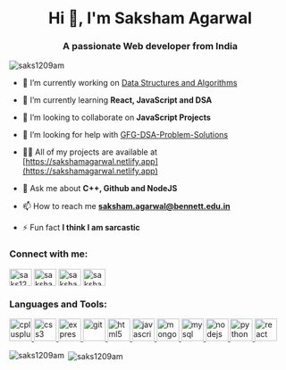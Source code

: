 <h1 align="center">Hi 👋, I'm Saksham Agarwal</h1>
<h3 align="center">A passionate Web developer from India</h3>

<p align="left"> <img src="https://komarev.com/ghpvc/?username=saks1209am" alt="saks1209am" /> </p>

- 🔭 I’m currently working on [Data Structures and Algorithms](https://github.com/SakshamAgrwl/GFG-DSA-Problem-Solutions.git)

- 🌱 I’m currently learning **React, JavaScript and DSA**

- 👯 I’m looking to collaborate on **JavaScript Projects**

- 🤝 I’m looking for help with [GFG-DSA-Problem-Solutions](https://github.com/SakshamAgrwl/GFG-DSA-Problem-Solutions.git)

- 👨‍💻 All of my projects are available at [https://sakshamagarwal.netlify.app](https://sakshamagarwal.netlify.app)

- 💬 Ask me about **C++, Github and NodeJS**

- 📫 How to reach me **saksham.agarwal@bennett.edu.in**

- ⚡ Fun fact **I think I am sarcastic**

<p align="left">
<h3 align="left">Connect with me:</h3>
<a href="https://dev.to/saks1209am" target="blank"><img align="center" src="https://cdn.jsdelivr.net/npm/simple-icons@3.0.1/icons/dev-dot-to.svg" alt="saks1209am" height="30" width="40" /></a>
<a href="https://linkedin.com/in/saksham-agarwal-1286a09m" target="blank"><img align="center" src="https://cdn.jsdelivr.net/npm/simple-icons@3.0.1/icons/linkedin.svg" alt="saksham-agarwal-1286a09m" height="30" width="40" /></a>
<a href="https://www.leetcode.com/saksham_agrwl" target="blank"><img align="center" src="https://cdn.jsdelivr.net/npm/simple-icons@3.0.1/icons/leetcode.svg" alt="saksham_agrwl" height="30" width="40" /></a>
<a href="https://auth.geeksforgeeks.org/user/sakshamagarwal10" target="blank"><img align="center" src="https://cdn.jsdelivr.net/npm/simple-icons@3.0.1/icons/geeksforgeeks.svg" alt="sakshamagarwal10" height="30" width="40" /></a>
</p>

<h3 align="left">Languages and Tools:</h3>
<p align="left"> <a href="https://www.w3schools.com/cpp/" target="_blank"> <img src="https://devicons.github.io/devicon/devicon.git/icons/cplusplus/cplusplus-original.svg" alt="cplusplus" width="40" height="40"/> </a> <a href="https://www.w3schools.com/css/" target="_blank"> <img src="https://devicons.github.io/devicon/devicon.git/icons/css3/css3-original-wordmark.svg" alt="css3" width="40" height="40"/> </a> <a href="https://expressjs.com" target="_blank"> <img src="https://devicons.github.io/devicon/devicon.git/icons/express/express-original-wordmark.svg" alt="express" width="40" height="40"/> </a> <a href="https://git-scm.com/" target="_blank"> <img src="https://www.vectorlogo.zone/logos/git-scm/git-scm-icon.svg" alt="git" width="40" height="40"/> </a> <a href="https://www.w3.org/html/" target="_blank"> <img src="https://devicons.github.io/devicon/devicon.git/icons/html5/html5-original-wordmark.svg" alt="html5" width="40" height="40"/> </a> <a href="https://developer.mozilla.org/en-US/docs/Web/JavaScript" target="_blank"> <img src="https://devicons.github.io/devicon/devicon.git/icons/javascript/javascript-original.svg" alt="javascript" width="40" height="40"/> </a> <a href="https://www.mongodb.com/" target="_blank"> <img src="https://devicons.github.io/devicon/devicon.git/icons/mongodb/mongodb-original-wordmark.svg" alt="mongodb" width="40" height="40"/> </a> <a href="https://www.mysql.com/" target="_blank"> <img src="https://devicons.github.io/devicon/devicon.git/icons/mysql/mysql-original-wordmark.svg" alt="mysql" width="40" height="40"/> </a> <a href="https://nodejs.org" target="_blank"> <img src="https://devicons.github.io/devicon/devicon.git/icons/nodejs/nodejs-original-wordmark.svg" alt="nodejs" width="40" height="40"/> </a> <a href="https://www.python.org" target="_blank"> <img src="https://devicons.github.io/devicon/devicon.git/icons/python/python-original.svg" alt="python" width="40" height="40"/> </a> <a href="https://reactjs.org/" target="_blank"> <img src="https://devicons.github.io/devicon/devicon.git/icons/react/react-original-wordmark.svg" alt="react" width="40" height="40"/> </a> </p>

<p><img align="left" src="https://github-readme-stats.vercel.app/api/top-langs/?username=saks1209am&layout=compact" alt="saks1209am" /></p>

<p>&nbsp;<img align="center" src="https://github-readme-stats.vercel.app/api?username=saks1209am&show_icons=true" alt="saks1209am" /></p>
